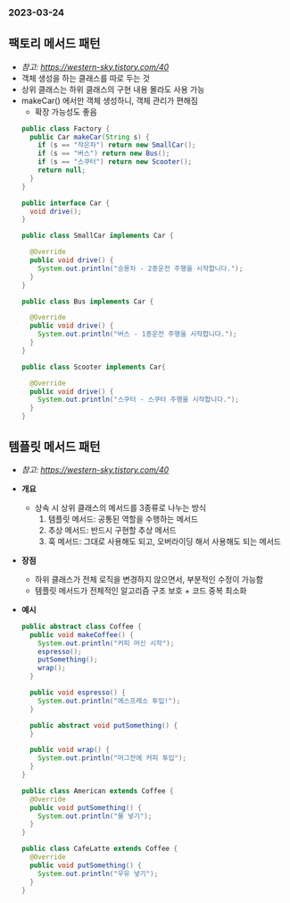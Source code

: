 ### 2023-03-24

## 팩토리 메서드 패턴
- *참고: https://western-sky.tistory.com/40*
- 객체 생성을 하는 클래스를 따로 두는 것
- 상위 클래스는 하위 클래스의 구현 내용 몰라도 사용 가능
- makeCar() 에서만 객체 생성하니, 객체 관리가 편해짐
  - 확장 가능성도 좋음
  ```java
  public class Factory {
    public Car makeCar(String s) {
      if (s == "작은차") return new SmallCar();
      if (s == "버스") return new Bus();
      if (s == "스쿠터") return new Scooter();
      return null;
    }
  }
  
  public interface Car {
    void drive();
  }
  
  public class SmallCar implements Car {
  
    @Override
    public void drive() {
      System.out.println("승용차 - 2종운전 주행을 시작합니다.");
    }
  }
  
  public class Bus implements Car {
  
    @Override
    public void drive() {
      System.out.println("버스 - 1종운전 주행을 시작합니다.");
    }
  }
  
  public class Scooter implements Car{
  
    @Override
    public void drive() {
      System.out.println("스쿠터 - 스쿠터 주행을 시작합니다.");
    }
  }
  ```

## 템플릿 메서드 패턴
- *참고: https://western-sky.tistory.com/40*
- **개요**
  - 상속 시 상위 클래스의 메서드를 3종류로 나누는 방식
    1. 템플릿 메서드: 공통된 역할을 수행하는 메서드
    2. 추상 메서드: 반드시 구현할 추상 메서드
    3. 훅 메서드: 그대로 사용해도 되고, 오버라이딩 해서 사용해도 되는 메서드

- **장점**
  - 하위 클래스가 전체 로직을 변경하지 않으면서, 부분적인 수정이 가능함
  - 템플릿 메서드가 전체적인 알고리즘 구조 보호 + 코드 중복 최소화

- **예시**
  ```java
  public abstract class Coffee {
    public void makeCoffee() {
      System.out.println("커피 머신 시작");
      espresso();
      putSomething();
      wrap();
    }
  
    public void espresso() {
      System.out.println("에스프레소 투입!");
    }
  
    public abstract void putSomething() {
    }
  
    public void wrap() {
      System.out.println("머그잔에 커피 투입");
    }
  }
  
  public class American extends Coffee {
    @Override
    public void putSomething() {
      System.out.println("물 넣기");
    }
  }
  
  public class CafeLatte extends Coffee {
    @Override
    public void putSomething() {
      System.out.println("우유 넣기");
    }
  }
  ```
